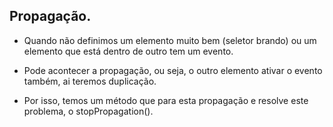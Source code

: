 ## Propagação.

- Quando não definimos um elemento muito bem (seletor brando) ou um elemento que está dentro de outro tem um evento.

- Pode acontecer a propagação, ou seja, o outro elemento ativar o evento também, ai teremos duplicação.

- Por isso, temos um método que para esta propagação e resolve este problema, o stopPropagation().
